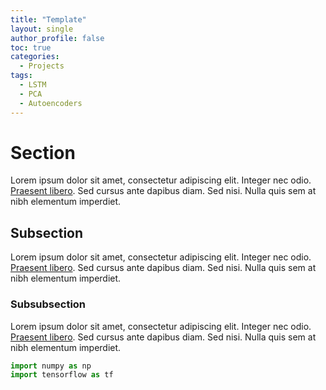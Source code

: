 ```yaml
---
title: "Template"
layout: single
author_profile: false
toc: true
categories:
  - Projects
tags:
  - LSTM
  - PCA
  - Autoencoders
---
```


# Section 
Lorem ipsum dolor sit amet, consectetur adipiscing elit. Integer nec odio. [Praesent libero](#). Sed cursus ante dapibus diam. Sed nisi. Nulla quis sem at nibh elementum imperdiet.

## Subsection
Lorem ipsum dolor sit amet, consectetur adipiscing elit. Integer nec odio. [Praesent libero](#). Sed cursus ante dapibus diam. Sed nisi. Nulla quis sem at nibh elementum imperdiet.

### Subsubsection 
Lorem ipsum dolor sit amet, consectetur adipiscing elit. Integer nec odio. [Praesent libero](#). Sed cursus ante dapibus diam. Sed nisi. Nulla quis sem at nibh elementum imperdiet.

```python
import numpy as np
import tensorflow as tf
```

